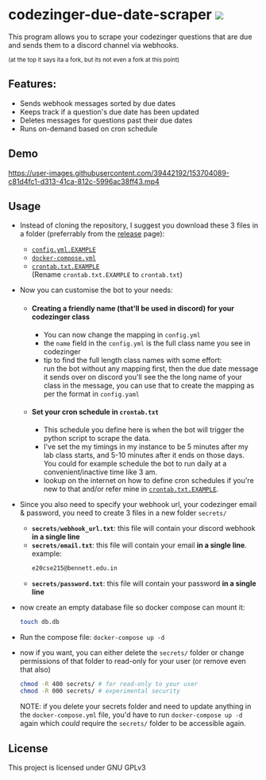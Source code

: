 # codezinger-due-date-scraper ![](https://cdn.discordapp.com/emojis/861575999832719381.webp?size=48&quality=lossless)

This program allows you to scrape your codezinger questions that are due and
sends them to a discord channel via webhooks.

<sub>
(at the top it says ita a fork, but its not even a fork at this
point)
</sub>

## Features:

- Sends webhook messages sorted by due dates
- Keeps track if a question's due date has been updated
- Deletes messages for questions past their due dates
- Runs on-demand based on cron schedule

## Demo

https://user-images.githubusercontent.com/39442192/153704089-c81d4fc1-d313-41ca-812c-5996ac38ff43.mp4

## Usage

- Instead of cloning the repository, I suggest you download these 3 files in a
  folder (preferrably from the [release](https://github.com/RoguedBear/codezinger-due-date-scraper/releases/latest)
  page):

  - [`config.yml.EXAMPLE`](./config.yml.EXAMPLE)
  - [`docker-compose.yml`](./docker-compose.yml)
  - [`crontab.txt.EXAMPLE`](./crontab.txt.EXAMPLE) \
    (Rename `crontab.txt.EXAMPLE` to `crontab.txt`)

- Now you can customise the bot to your needs:

  - #### Creating a friendly name (that'll be used in discord) for your codezinger class

    - You can now change the mapping in `config.yml`
    - the `name` field in the `config.yml` is the full class name you see in
      codezinger
    - tip to find the full length class names with some effort: \
      run the bot without any mapping first, then the due date message it sends over
      on discord you'll see the the long name of your class in the message, you can
      use that to create the mapping as per the format in `config.yaml`

  - #### Set your cron schedule in `crontab.txt`
    - This schedule you define here is when the bot will trigger the python
      script to scrape the data.
    - I've set the my timings in my instance to be 5 minutes after my lab class
      starts, and 5-10 minutes after it ends on those days. You could for
      example schedule the bot to run daily at a convenient/inactive time like 3
      am.
    - lookup on the internet on how to define cron schedules if you're new to
      that and/or refer mine in [`crontab.txt.EXAMPLE`](./crontab.txt.EXAMPLE).

- Since you also need to specify your webhook url, your codezinger email &
  password, you need to create 3 files in a new folder `secrets/`

  - **`secrets/webhook_url.txt`**: this file will contain your discord webhook
    **in a single line**
  - **`secrets/email.txt`**: this file will contain your email **in a single
    line**. example:
    ```txt
    e20cse215@bennett.edu.in
    ```
  - **`secrets/password.txt`**: this file will contain your password **in a
    single line**

- now create an empty database file so docker compose can mount it:
  ```bash
  touch db.db
  ```
- Run the compose file: `docker-compose up -d`
- now if you want, you can either delete the `secrets/` folder or change
  permissions of that folder to read-only for your user (or remove even that
  also)
  ```bash
  chmod -R 400 secrets/ # for read-only to your user
  chmod -R 000 secrets/ # experimental security
  ```
  NOTE: if you delete your secrets folder and need to update anything in the
  `docker-compose.yml` file, you'd have to run `docker-compose up -d` again
  which _could_ require the `secrets/` folder to be accessible again.

## License

This project is licensed under GNU GPLv3
